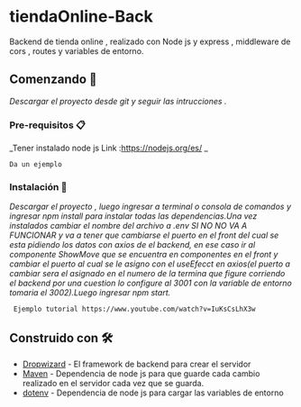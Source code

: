 #  tiendaOnline-Back
Backend de tienda online , realizado con Node js y express , middleware de cors , routes y variables de entorno.
## Comenzando 🚀

_Descargar el proyecto desde git y seguir las intrucciones ._



### Pre-requisitos 📋

_Tener instalado node js 
Link :https://nodejs.org/es/   _

```
Da un ejemplo
```

### Instalación 🔧

_Descargar el proyecto , luego ingresar a terminal o consola de comandos y ingresar npm install para instalar todas las dependencias.Una vez instalados cambiar el  nombre del archivo a .env SI NO NO VA A FUNCIONAR y va  a tener que cambiarse el puerto en el front del cual se esta pidiendo  los datos con axios de el backend, en ese caso ir al componente ShowMove que se encuentra en componentes en el front y cambiar el puerto al cual se le asigno con el useEfecct en axios(el puerto a cambiar sera el asignado en el numero de la termina que figure corriendo el backend por una cuestion lo configure al 3001 con la variable de entorno tomaria el 3002).Luego ingresar npm start._


```
 Ejemplo tutorial https://www.youtube.com/watch?v=IuKsCsLhX3w
```



## Construido con 🛠️


* [Dropwizard](https://expressjs.com/es/) - El framework de backend para crear el servidor 
* [Maven](https://nodemon.io//) - Dependencia de node js para que guarde cada cambio realizado en el servidor cada vez que se guarda.
* [dotenv](https://www.npmjs.com/package/dotenv) - Dependencia de node js para cargar las variables de entorno 



 
